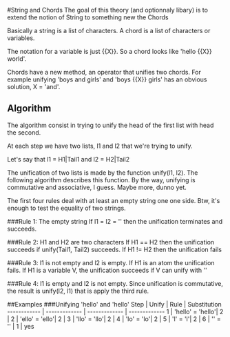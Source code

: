 #String and Chords
The goal of this theory (and optionnaly libary) is to extend the notion of String to something new the Chords

Basically a string is a list of characters.
A chord is a list of characters or variables.

The notation for a variable is just {{X}}.
So a chord looks like 'hello {{X}} world'.

Chords have a new method, an operator that unifies two chords. For example unifying 'boys and girls' and 'boys {{X}} girls'
has an obvious solution, X = 'and'.

## Algorithm
The algorithm consist in trying to unify the head of the first list with head the second.

At each step we have two lists, l1 and l2 that we're trying to unify.

Let's say that l1 = H1|Tail1 and l2 = H2|Tail2

The unification of two lists is made by the function unify(l1, l2).
The following algorithm describes this function.
By the way, unifying is commutative and associative, I guess. Maybe more, dunno yet.

The first four rules deal with at least an empty string one one side.
Btw, it's enough to test the equality of two strings.

###Rule 1: The empty string
If l1 = l2 = '' then the unification terminates and succeeds.

###Rule 2: H1 and H2 are two characters
If H1 == H2 then the unification succeeds if unify(Tail1, Tail2) succeeds.
If H1 != H2 then the unification fails

###Rule 3: l1 is not empty and l2 is empty.
If H1 is an atom the unification fails.
If H1 is a variable V, the unification succeeds if V can unify with ''

###Rule 4: l1 is empty and l2 is not empty.
Since unification is commutative, the result is unify(l2, l1) that is apply the third rule.

##Examples
###Unifying 'hello' and 'hello'
Step | Unify | Rule | Substitution 
------------ | ------------- | ------------- | -------------
1 | 'hello' = 'hello'| 2 | 
2 | 'ello' = 'ello'| 2 | 
3 | 'llo' = 'llo'| 2 | 
4 | 'lo' = 'lo'| 2 |
5 | 'l' = 'l'| 2 | 
6 | '' = '' | 1 | yes 